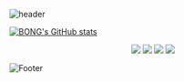 ![header](https://capsule-render.vercel.app/api?type=waving&color=0:EEFF00,100:a82da8&height=200&section=header&text=BONG&fontSize=50)

[![BONG's GitHub stats](https://github-readme-stats.vercel.app/api?username=SSABOODA&show_icons=true)](https://github.com/SSABOODA/github-readme-stats)

<div align=center>

<img src="https://img.shields.io/badge/Python-3776ab?style=flat-plastic&logo=python&logoColor=white"/>
<img src="https://img.shields.io/badge/Django-0C4B33?style=flat-plastic&logo=Django&logoColor=white"/>
<img src="https://img.shields.io/badge/Github-191a19?style=flat-plastic&logo=github&logoColor=white"/>
<img src="https://img.shields.io/badge/AWS-EC7211?style=flat-plastic&logo=AWS&logoColor=white"/>

</div>

![Footer](https://capsule-render.vercel.app/api?type=waving&color=0:EEFF00,100:a82da8&height=200&section=footer)

